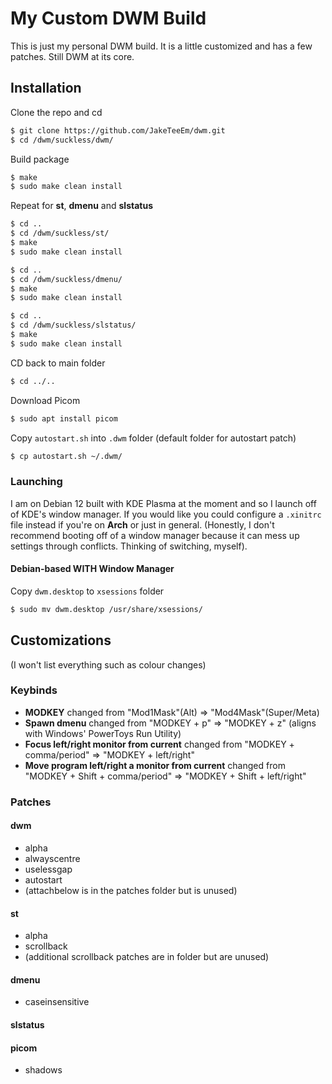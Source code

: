 # My Custom DWM Build
This is just my personal DWM build.  It is a little customized and has a few patches.  Still DWM at its core.

## Installation
Clone the repo and cd
```bash
$ git clone https://github.com/JakeTeeEm/dwm.git
$ cd /dwm/suckless/dwm/
```
Build package
```bash
$ make
$ sudo make clean install
```
Repeat for **st**, **dmenu** and **slstatus**
```bash
$ cd ..
$ cd /dwm/suckless/st/
$ make
$ sudo make clean install
```
```bash
$ cd ..
$ cd /dwm/suckless/dmenu/
$ make
$ sudo make clean install
```
```bash
$ cd ..
$ cd /dwm/suckless/slstatus/
$ make
$ sudo make clean install
```
CD back to main folder
```bash
$ cd ../..
```
Download Picom
```bash
$ sudo apt install picom
```
Copy `autostart.sh` into `.dwm` folder (default folder for autostart patch)
```bash
$ cp autostart.sh ~/.dwm/
```


### Launching
I am on Debian 12 built with KDE Plasma at the moment and so I launch off of KDE's window manager.  If you would like you could configure a `.xinitrc` file instead if you're on **Arch** or just in general.  (Honestly, I don't recommend booting off of a window manager because it can mess up settings through conflicts.  Thinking of switching, myself).

#### Debian-based WITH Window Manager
Copy `dwm.desktop` to `xsessions` folder
```bash
$ sudo mv dwm.desktop /usr/share/xsessions/
```

## Customizations
(I won't list everything such as colour changes)

### Keybinds
- **MODKEY** changed from "Mod1Mask"(Alt) => "Mod4Mask"(Super/Meta)
- **Spawn dmenu** changed from "MODKEY + p" => "MODKEY + z" (aligns with Windows' PowerToys Run Utility)
- **Focus left/right monitor from current** changed from "MODKEY + comma/period" => "MODKEY + left/right"
- **Move program left/right a monitor from current** changed from "MODKEY + Shift + comma/period" => "MODKEY + Shift + left/right"

### Patches
#### dwm
- alpha
- alwayscentre
- uselessgap
- autostart
- (attachbelow is in the patches folder but is unused)
#### st
- alpha
- scrollback
- (additional scrollback patches are in folder but are unused)
#### dmenu
- caseinsensitive
#### slstatus
#### picom
- shadows
